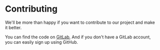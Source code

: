 # Contributing

We'll be more than happy if you want to contribute to our project and make it better.

You can find the code on [GitLab](https://gitlab.com/Zillowe/Zillwen/Zusty/Zoi),
And if you don't have a GitLab account, you can easily sign up using GitHub.
